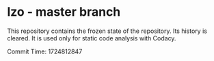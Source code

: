 # lzo - master branch

This repository contains the frozen state of the repository.
Its history is cleared. It is used only for static code
analysis with Codacy.

Commit Time: 1724812847